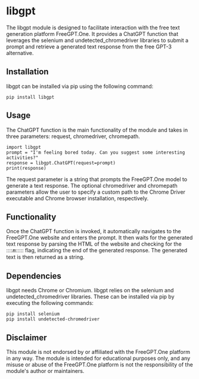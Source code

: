 # libgpt
The libgpt module is designed to facilitate interaction with the free text generation platform FreeGPT.One. It provides a ChatGPT function that leverages the selenium and undetected_chromedriver libraries to submit a prompt and retrieve a generated text response from the free GPT-3 alternative.
## Installation
libgpt can be installed via pip using the following command:
```
pip install libgpt
```
## Usage

The ChatGPT function is the main functionality of the module and takes in three parameters: request, chromedriver, chromepath.
```
import libgpt
prompt = "I'm feeling bored today. Can you suggest some interesting activities?"
response = libgpt.ChatGPT(request=prompt)
print(response)
```

The request parameter is a string that prompts the FreeGPT.One model to generate a text response. The optional chromedriver and chromepath parameters allow the user to specify a custom path to the Chrome Driver executable and Chrome browser installation, respectively.

## Functionality

Once the ChatGPT function is invoked, it automatically navigates to the FreeGPT.One website and enters the prompt. It then waits for the generated text response by parsing the HTML of the website and checking for the :::::end:::::: flag, indicating the end of the generated response. The generated text is then returned as a string.

## Dependencies

libgpt needs Chrome or Chromium.
libgpt relies on the selenium and undetected_chromedriver libraries. These can be installed via pip by executing the following commands:
```
pip install selenium
pip install undetected-chromedriver
```
## Disclaimer

This module is not endorsed by or affiliated with the FreeGPT.One platform in any way. The module is intended for educational purposes only, and any misuse or abuse of the FreeGPT.One platform is not the responsibility of the module's author or maintainers.
